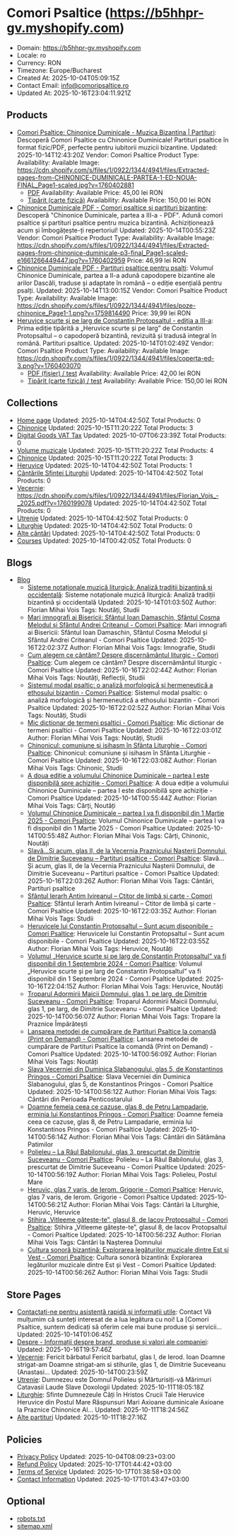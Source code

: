 # Comori Psaltice (https://b5hhpr-gv.myshopify.com)

- Domain: https://b5hhpr-gv.myshopify.com
- Locale: ro
- Currency: RON
- Timezone: Europe/Bucharest
- Created At: 2025-10-04T05:09:15Z
- Contact Email: info@comoripsaltice.ro
- Updated At: 2025-10-16T23:04:11.921Z

## Products

- [Comori Psaltice: Chinonice Duminicale - Muzica Bizantina | Partituri](https://b5hhpr-gv.myshopify.com/products/chinonice-duminicale-partea-i): Descoperă Comori Psaltice cu Chinonice Duminicale! Partituri psaltice în format fizic/PDF, perfecte pentru iubitorii muzicii bizantine.
  Updated: 2025-10-14T12:43:20Z
  Vendor: Comori Psaltice
  Product Type: 
  Availability: Available
  Image: https://cdn.shopify.com/s/files/1/0922/1344/4941/files/Extracted-pages-from-CHINONICE-DUMINICALE-PARTEA-1-ED-NOUA-FINAL_Page1-scaled.jpg?v=1760402881
  - [PDF](https://b5hhpr-gv.myshopify.com/products/chinonice-duminicale-partea-i?variant=52564064141645)
    Availability: Available
    Price: 45,00 lei RON
  - [Tipărit (carte fizică)](https://b5hhpr-gv.myshopify.com/products/chinonice-duminicale-partea-i?variant=52564073873741)
    Availability: Available
    Price: 150,00 lei RON
- [Chinonice Duminicale PDF - Comori psaltice și partituri bizantine](https://b5hhpr-gv.myshopify.com/products/chinonice-duminicale-partea-a-iii-a-pdf): Descoperă "Chinonice Duminicale, partea a III-a - PDF". Adună comori psaltice și partituri psaltice pentru muzica bizantină. Achiziționează acum și îmbogățește-ți repertoriul!
  Updated: 2025-10-14T00:55:23Z
  Vendor: Comori Psaltice
  Product Type: 
  Availability: Available
  Image: https://cdn.shopify.com/s/files/1/0922/1344/4941/files/Extracted-pages-from-chinonice-duminicale-p3-final_Page1-scaled-e1661266449447.jpg?v=1760402959
  Price: 46,99 lei RON
- [Chinonice Duminicale PDF - Partituri psaltice pentru psalti](https://b5hhpr-gv.myshopify.com/products/chinonice-duminicale-partea-a-ii-a): Volumul Chinonice Duminicale, partea a II-a adună capodopere bizantine ale arilor Dascăli, traduse și adaptate în română – o ediție esențială pentru psalți.
  Updated: 2025-10-14T13:00:15Z
  Vendor: Comori Psaltice
  Product Type: 
  Availability: Available
  Image: https://cdn.shopify.com/s/files/1/0922/1344/4941/files/poze-chinonice_Page1-1.png?v=1759814490
  Price: 39,99 lei RON
- [Heruvice scurte și pe larg de Constantin Protopsaltul - ediția a III-a](https://b5hhpr-gv.myshopify.com/products/heruvice-scurte-si-pe-larg-de-constantin-protopsaltul): Prima ediție tipărită a „Heruvice scurte și pe larg” de Constantin Protopsaltul – o capodoperă bizantină, revizuită și tradusă integral în română. Partituri psaltice.
  Updated: 2025-10-14T01:02:49Z
  Vendor: Comori Psaltice
  Product Type: 
  Availability: Available
  Image: https://cdn.shopify.com/s/files/1/0922/1344/4941/files/coperta-ed-3.png?v=1760403070
  - [PDF (fișier) / test](https://b5hhpr-gv.myshopify.com/products/heruvice-scurte-si-pe-larg-de-constantin-protopsaltul?variant=52538748436813)
    Availability: Available
    Price: 42,00 lei RON
  - [Tipărit (carte fizică) / test](https://b5hhpr-gv.myshopify.com/products/heruvice-scurte-si-pe-larg-de-constantin-protopsaltul?variant=52538748469581)
    Availability: Available
    Price: 150,00 lei RON

## Collections

- [Home page](https://b5hhpr-gv.myshopify.com/collections/frontpage)
  Updated: 2025-10-14T04:42:50Z
  Total Products: 0
- [Chinonice](https://b5hhpr-gv.myshopify.com/collections/chinonice)
  Updated: 2025-10-15T11:20:22Z
  Total Products: 3
- [Digital Goods VAT Tax](https://b5hhpr-gv.myshopify.com/collections/digital-goods-vat-tax)
  Updated: 2025-10-07T06:23:39Z
  Total Products: 0
- [Volume muzicale](https://b5hhpr-gv.myshopify.com/collections/volume-muzicale)
  Updated: 2025-10-15T11:20:22Z
  Total Products: 4
- [Chinonice](https://b5hhpr-gv.myshopify.com/collections/chinonice-1)
  Updated: 2025-10-15T11:20:22Z
  Total Products: 3
- [Heruvice](https://b5hhpr-gv.myshopify.com/collections/heruvice-1)
  Updated: 2025-10-14T04:42:50Z
  Total Products: 1
- [Cântările Sfintei Liturghii](https://b5hhpr-gv.myshopify.com/collections/cantarile-sfintei-liturghii)
  Updated: 2025-10-14T04:42:50Z
  Total Products: 0
- [Vecernie](https://b5hhpr-gv.myshopify.com/collections/vecernie): https://cdn.shopify.com/s/files/1/0922/1344/4941/files/Florian_Vois_-_2025.pdf?v=1760199078
  Updated: 2025-10-14T04:42:50Z
  Total Products: 0
- [Utrenie](https://b5hhpr-gv.myshopify.com/collections/utrenie)
  Updated: 2025-10-14T04:42:50Z
  Total Products: 0
- [Liturghie](https://b5hhpr-gv.myshopify.com/collections/liturghie)
  Updated: 2025-10-14T04:42:50Z
  Total Products: 0
- [Alte cântări](https://b5hhpr-gv.myshopify.com/collections/alte-cantari)
  Updated: 2025-10-14T04:42:50Z
  Total Products: 0
- [Courses](https://b5hhpr-gv.myshopify.com/collections/courses)
  Updated: 2025-10-14T00:42:05Z
  Total Products: 0

## Blogs

- [Blog](https://b5hhpr-gv.myshopify.com/blogs/news)
  - [Sisteme notaționale muzică liturgică: Analiză tradiții bizantină și occidentală](https://b5hhpr-gv.myshopify.com/blogs/news/sisteme-notationale-in-muzica-liturgica-o-analiza-comparativa-intre-traditiile-bizantina-si-occidentala): Sisteme notaționale muzică liturgică: Analiză tradiții bizantină și occidentală
    Updated: 2025-10-14T01:03:50Z
    Author: Florian Mihai Vois
    Tags: Noutăți, Studii
  - [Mari imnografi ai Bisericii: Sfântul Ioan Damaschin, Sfântul Cosma Melodul și Sfântul Andrei Criteanul - Comori Psaltice](https://b5hhpr-gv.myshopify.com/blogs/news/mari-imnografi-ai-bisericii-sfantul-ioan-damaschin-sfantul-cosma-melodul-și-sfantul-andrei-criteanul): Mari imnografi ai Bisericii: Sfântul Ioan Damaschin, Sfântul Cosma Melodul și Sfântul Andrei Criteanul - Comori Psaltice
    Updated: 2025-10-16T22:02:37Z
    Author: Florian Mihai Vois
    Tags: Imnografie, Studii
  - [Cum alegem ce cântăm? Despre discernământul liturgic - Comori Psaltice](https://b5hhpr-gv.myshopify.com/blogs/news/cum-alegem-ce-cantam-despre-discernamantul-liturgic): Cum alegem ce cântăm? Despre discernământul liturgic - Comori Psaltice
    Updated: 2025-10-16T22:02:44Z
    Author: Florian Mihai Vois
    Tags: Noutăți, Reflecții, Studii
  - [Sistemul modal psaltic: o analiză morfologică și hermeneutică a ethosului bizantin - Comori Psaltice](https://b5hhpr-gv.myshopify.com/blogs/news/sistemul-modal-psaltic-o-analiza-morfologica-și-hermeneutica-a-ethosului-bizantin): Sistemul modal psaltic: o analiză morfologică și hermeneutică a ethosului bizantin - Comori Psaltice
    Updated: 2025-10-16T22:02:52Z
    Author: Florian Mihai Vois
    Tags: Noutăți, Studii
  - [Mic dictionar de termeni psaltici - Comori Psaltice](https://b5hhpr-gv.myshopify.com/blogs/news/mic-dictionar-de-termeni-psaltici): Mic dictionar de termeni psaltici - Comori Psaltice
    Updated: 2025-10-16T22:03:01Z
    Author: Florian Mihai Vois
    Tags: Noutăți, Studii
  - [Chinonicul: comuniune și isihasm în Sfânta Liturghie - Comori Psaltice](https://b5hhpr-gv.myshopify.com/blogs/news/chinonicul-comuniune-și-isihasm-in-sfanta-liturghie): Chinonicul: comuniune și isihasm în Sfânta Liturghie - Comori Psaltice
    Updated: 2025-10-16T22:03:08Z
    Author: Florian Mihai Vois
    Tags: Chinonic, Studii
  - [A doua ediție a volumului Chinonice Duminicale – partea I este disponibilă spre achiziție - Comori Psaltice](https://b5hhpr-gv.myshopify.com/blogs/news/a-doua-ediție-a-volumului-chinonice-duminicale-partea-i-este-disponibila-spre-achiziție): A doua ediție a volumului Chinonice Duminicale – partea I este disponibilă spre achiziție - Comori Psaltice
    Updated: 2025-10-14T00:55:44Z
    Author: Florian Mihai Vois
    Tags: Cărți, Noutăți
  - [Volumul Chinonice Duminicale – partea I va fi disponibil din 1 Martie 2025 - Comori Psaltice](https://b5hhpr-gv.myshopify.com/blogs/news/volumul-chinonice-duminicale-partea-i-va-fi-disponibil-din-1-martie-2025): Volumul Chinonice Duminicale – partea I va fi disponibil din 1 Martie 2025 - Comori Psaltice
    Updated: 2025-10-14T00:55:48Z
    Author: Florian Mihai Vois
    Tags: Cărți, Chinonic, Noutăți
  - [Slavă…Și acum, glas II, de la Vecernia Praznicului Nașterii Domnului, de Dimitrie Suceveanu – Partituri psaltice - Comori Psaltice](https://b5hhpr-gv.myshopify.com/blogs/news/slava-și-acum-glas-ii-de-la-vecernia-praznicului-nașterii-domnului-de-dimitrie-suceveanu-partituri-psaltice): Slavă…Și acum, glas II, de la Vecernia Praznicului Nașterii Domnului, de Dimitrie Suceveanu – Partituri psaltice - Comori Psaltice
    Updated: 2025-10-16T22:03:26Z
    Author: Florian Mihai Vois
    Tags: Cântări, Partituri psaltice
  - [Sfântul Ierarh Antim Ivireanul – Ctitor de limbă și carte - Comori Psaltice](https://b5hhpr-gv.myshopify.com/blogs/news/sfantul-ierarh-antim-ivireanul-ctitor-de-limba-și-carte): Sfântul Ierarh Antim Ivireanul – Ctitor de limbă și carte - Comori Psaltice
    Updated: 2025-10-16T22:03:35Z
    Author: Florian Mihai Vois
    Tags: Studii
  - [Heruvicele lui Constantin Protopsaltul – Sunt acum disponibile - Comori Psaltice](https://b5hhpr-gv.myshopify.com/blogs/news/heruvicele-lui-constantin-protopsaltul-sunt-acum-disponibile): Heruvicele lui Constantin Protopsaltul – Sunt acum disponibile - Comori Psaltice
    Updated: 2025-10-16T22:03:55Z
    Author: Florian Mihai Vois
    Tags: Heruvice, Noutăți
  - [Volumul „Heruvice scurte și pe larg de Constantin Protopsaltul” va fi disponibil din 1 Septembrie 2024 - Comori Psaltice](https://b5hhpr-gv.myshopify.com/blogs/news/volumul-heruvice-scurte-și-pe-larg-de-constantin-protopsaltul-va-fi-disponibil-din-1-septembrie-2024): Volumul „Heruvice scurte și pe larg de Constantin Protopsaltul” va fi disponibil din 1 Septembrie 2024 - Comori Psaltice
    Updated: 2025-10-16T22:04:15Z
    Author: Florian Mihai Vois
    Tags: Heruvice, Noutăți
  - [Troparul Adormirii Maicii Domnului, glas 1, pe larg, de Dimitrie Suceveanu - Comori Psaltice](https://b5hhpr-gv.myshopify.com/blogs/news/troparul-adormirii-maicii-domnului-glas-1-pe-larg-de-dimitrie-suceveanu): Troparul Adormirii Maicii Domnului, glas 1, pe larg, de Dimitrie Suceveanu - Comori Psaltice
    Updated: 2025-10-14T00:56:07Z
    Author: Florian Mihai Vois
    Tags: Tropare la Praznice Împărătești
  - [Lansarea metodei de cumpărare de Partituri Psaltice la comandă (Print on Demand) - Comori Psaltice](https://b5hhpr-gv.myshopify.com/blogs/news/lansarea-metodei-de-cumparare-de-partituri-psaltice-la-comanda-print-on-demand): Lansarea metodei de cumpărare de Partituri Psaltice la comandă (Print on Demand) - Comori Psaltice
    Updated: 2025-10-14T00:56:09Z
    Author: Florian Mihai Vois
    Tags: Noutăți
  - [Slava Vecerniei din Duminica Slabanogului, glas 5, de Konstantinos Pringos - Comori Psaltice](https://b5hhpr-gv.myshopify.com/blogs/news/slava-vecerniei-din-duminica-slabanogului-glas-5-de-konstantinos-pringos): Slava Vecerniei din Duminica Slabanogului, glas 5, de Konstantinos Pringos - Comori Psaltice
    Updated: 2025-10-14T00:56:12Z
    Author: Florian Mihai Vois
    Tags: Cântări din Perioada Penticostarului
  - [Doamne femeia ceea ce cazuse, glas 8, de Petru Lampadarie, erminia lui Konstantinos Pringos - Comori Psaltice](https://b5hhpr-gv.myshopify.com/blogs/news/doamne-femeia-ceea-ce-cazuse-glas-8-de-petru-lampadarie-erminia-lui-konstantinos-pringos): Doamne femeia ceea ce cazuse, glas 8, de Petru Lampadarie, erminia lui Konstantinos Pringos - Comori Psaltice
    Updated: 2025-10-14T00:56:14Z
    Author: Florian Mihai Vois
    Tags: Cântări din Sătămâna Patimilor
  - [Polieleu – La Râul Babilonului, glas 3, prescurtat de Dimitrie Suceveanu - Comori Psaltice](https://b5hhpr-gv.myshopify.com/blogs/news/polieleu-la-raul-babilonului-glas-3-prescurtat-de-dimitrie-suceveanu): Polieleu – La Râul Babilonului, glas 3, prescurtat de Dimitrie Suceveanu - Comori Psaltice
    Updated: 2025-10-14T00:56:19Z
    Author: Florian Mihai Vois
    Tags: Polieleu, Postul Mare
  - [Heruvic, glas 7 varis, de Ierom. Grigorie - Comori Psaltice](https://b5hhpr-gv.myshopify.com/blogs/news/heruvic-glas-7-varis-de-ierom-grigorie): Heruvic, glas 7 varis, de Ierom. Grigorie - Comori Psaltice
    Updated: 2025-10-14T00:56:21Z
    Author: Florian Mihai Vois
    Tags: Cântări la Liturghie, Heruvic, Heruvice
  - [Stihira „Vitleeme gătește-te”, glasul 8, de Iacov Protopsaltul - Comori Psaltice](https://b5hhpr-gv.myshopify.com/blogs/news/stihira-vitleeme-gatește-te-glasul-8-de-iacov-protopsaltul): Stihira „Vitleeme gătește-te”, glasul 8, de Iacov Protopsaltul - Comori Psaltice
    Updated: 2025-10-14T00:56:23Z
    Author: Florian Mihai Vois
    Tags: Cântări la Nașterea Domnului
  - [Cultura sonoră bizantină: Explorarea legăturilor muzicale dintre Est și Vest - Comori Psaltice](https://b5hhpr-gv.myshopify.com/blogs/news/cultura-sonora-bizantina-explorarea-legaturilor-muzicale-dintre-est-și-vest): Cultura sonoră bizantină: Explorarea legăturilor muzicale dintre Est și Vest - Comori Psaltice
    Updated: 2025-10-14T00:56:26Z
    Author: Florian Mihai Vois
    Tags: Studii

## Store Pages

- [Contactați-ne pentru asistență rapidă și informații utile](https://b5hhpr-gv.myshopify.com/pages/contact): Contact Vă mulțumim că sunteți interesat de a lua legătura cu noi! La [Comori Psaltice, suntem dedicați să oferim cele mai bune produse și servicii...
  Updated: 2025-10-14T01:06:45Z
- [Despre - Informații despre brand, produse și valori ale companiei](https://b5hhpr-gv.myshopify.com/pages/despre): 
  Updated: 2025-10-16T19:57:46Z
- [Vecernie](https://b5hhpr-gv.myshopify.com/pages/vecernie): Fericit bărbatul Fericit barbatul, glas I, de Ierod. Ioan Doamne strigat-am Doamne strigat-am si stihurile, glas 1, de Dimitrie Suceveanu (Anastasi...
  Updated: 2025-10-14T00:23:59Z
- [Utrenie](https://b5hhpr-gv.myshopify.com/pages/utrenie): Dumnezeu este Domnul Polieleu și Mărturisiți-vă Mărimuri Catavasii Laude Slave Doxologii
  Updated: 2025-10-11T18:05:18Z
- [Liturghie](https://b5hhpr-gv.myshopify.com/pages/liturghie): Sfinte Dumnezeule Câți în Hristos Crucii Tale Heruvice Heruvice din Postul Mare Răspunsuri Mari Axioane duminicale Axioane la Praznice Chinonice Al...
  Updated: 2025-10-11T18:24:56Z
- [Alte partituri](https://b5hhpr-gv.myshopify.com/pages/alte-partituri)
  Updated: 2025-10-11T18:27:16Z

## Policies

- [Privacy Policy](https://b5hhpr-gv.myshopify.com/policies/privacy-policy)
  Updated: 2025-10-04T08:09:23+03:00
- [Refund Policy](https://b5hhpr-gv.myshopify.com/policies/refund-policy)
  Updated: 2025-10-17T01:44:42+03:00
- [Terms of Service](https://b5hhpr-gv.myshopify.com/policies/terms-of-service)
  Updated: 2025-10-17T01:38:58+03:00
- [Contact Information](https://b5hhpr-gv.myshopify.com/policies/contact-information)
  Updated: 2025-10-17T01:43:47+03:00

## Optional

- [robots.txt](https://b5hhpr-gv.myshopify.com/robots.txt)
- [sitemap.xml](https://b5hhpr-gv.myshopify.com/sitemap.xml)
